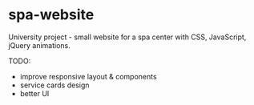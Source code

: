 # spa-website
 
University project - small website for a spa center with CSS, JavaScript, jQuery animations. 

TODO:
- improve responsive layout & components
- service cards design
- better UI

